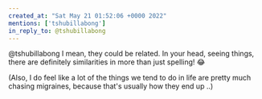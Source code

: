 ```yaml
---
created_at: "Sat May 21 01:52:06 +0000 2022"
mentions: ['tshubillabong']
in_reply_to: @tshubillabong
---
```


@tshubillabong I mean, they could be related. In your head, seeing things, there are definitely similarities in more than just spelling! 😂

(Also, I do feel like a lot of the things we tend to do in life are pretty much chasing migraines, because that's usually how they end up
..)